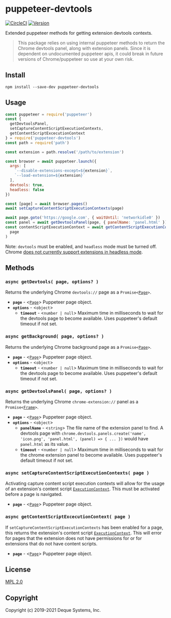 # puppeteer-devtools

[![CircleCI](https://circleci.com/gh/dequelabs/puppeteer-devtools.svg?style=shield)](https://circleci.com/gh/dequelabs/puppeteer-devtools)
[![Version](https://img.shields.io/npm/v/puppeteer-devtools.svg)](https://www.npmjs.com/package/puppeteer-devtools)

Extended puppeteer methods for getting extension devtools contexts.

> This package relies on using internal puppeteer methods to return the Chrome devtools panel, along with extension panels. Since it is dependent on undocumented puppeteer apis, it could break in future versions of Chrome/puppeteer so use at your own risk.

## Install

`npm install --save-dev puppeteer-devtools`

## Usage

```js
const puppeteer = require('puppeteer')
const {
  getDevtoolsPanel,
  setCaptureContentScriptExecutionContexts,
  getContentScriptExcecutionContext
} = require('puppeteer-devtools')
const path = require('path')

const extension = path.resolve('/path/to/extension')

const browser = await puppeteer.launch({
  args: [
    `--disable-extensions-except=${extension}`,
    `--load-extension=${extension}`
  ],
  devtools: true,
  headless: false
})

const [page] = await browser.pages()
await setCaptureContentScriptExecutionContexts(page)

await page.goto('https://google.com', { waitUntil: 'networkidle0' })
const panel = await getDevtoolsPanel(page, { panelName: 'panel.html' })
const contentScriptExecutionContext = await getContentScriptExecutionContext(
  page
)
```

Note: `devtools` must be enabled, and `headless` mode must be turned off. Chrome [does not currently support extensions in headless mode](https://bugs.chromium.org/p/chromium/issues/detail?id=706008).

## Methods

### `async getDevtools( page, options? )`

Returns the underlying Chrome `devtools://` page as a <code>Promise<[Page](https://github.com/puppeteer/puppeteer/blob/master/docs/api.md#class-page)></code>.

- **`page`** - <[`Page`](https://github.com/puppeteer/puppeteer/blob/master/docs/api.md#class-page)> Puppeteer page object.
- **`options`** - <`object`>
  - **`timeout`** - <`number | null`> Maximum time in milliseconds to wait for the devtools page to become available. Uses puppeteer's default timeout if not set.

### `async getBackground( page, options? )`

Returns the underlying Chrome background page as a <code>Promise<[Page](https://github.com/puppeteer/puppeteer/blob/master/docs/api.md#class-page)></code>.

- **`page`** - <[`Page`](https://github.com/puppeteer/puppeteer/blob/master/docs/api.md#class-page)> Puppeteer page object.
- **`options`** - <`object`>
  - **`timeout`** - <`number | null`> Maximum time in milliseconds to wait for the devtools page to become available. Uses puppeteer's default timeout if not set.

### `async getDevtoolsPanel( page, options? )`

Returns the underlying Chrome `chrome-extension://` panel as a <code>Promise<[Frame](https://github.com/puppeteer/puppeteer/blob/master/docs/api.md#class-frame)></code>.

- **`page`** - <[`Page`](https://github.com/puppeteer/puppeteer/blob/master/docs/api.md#class-page)> Puppeteer page object.
- **`options`** - <`object`>
  - **`panelName`** - <`string`> The file name of the extension panel to find. A devtools page with `chrome.devtools.panels.create('name', 'icon.png', 'panel.html', (panel) => { ... })` would have `panel.html` as its value.
  - **`timeout`** - <`number | null`> Maximum time in milliseconds to wait for the chrome extension panel to become available. Uses puppeteer's default timeout if not set.

### `async setCaptureContentScriptExecutionContexts( page )`

Activating capture content script execution contexts will allow for the usage of an extension's content script [`ExecutionContext`](https://github.com/puppeteer/puppeteer/blob/main/docs/api.md#class-executioncontext). This must be activated before a page is navigated.

- **`page`** - <[`Page`](https://github.com/puppeteer/puppeteer/blob/master/docs/api.md#class-page)> Puppeteer page object.

### `async getContentScriptExcecutionContext( page )`

If `setCaptureContentScriptExecutionContexts` has been enabled for a page, this returns the extension's content script [`ExecutionContext`](https://github.com/puppeteer/puppeteer/blob/main/docs/api.md#class-executioncontext). This will error for pages that the extension does not have permissions for or for extensions that do not have content scripts.

- **`page`** - <[`Page`](https://github.com/puppeteer/puppeteer/blob/master/docs/api.md#class-page)> Puppeteer page object.

## License

[MPL 2.0](LICENSE)

## Copyright

Copyright (c) 2019-2021 Deque Systems, Inc.
